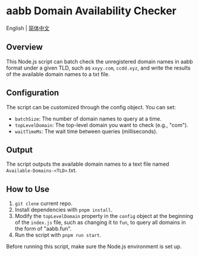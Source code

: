 # aabb Domain Availability Checker
English | [简体中文](./README_CN.md)

## Overview
This Node.js script can batch check the unregistered domain names in aabb format under a given TLD, such as `xxyy.com`, `ccdd.xyz`, and write the results of the available domain names to a txt file.

## Configuration
The script can be customized through the config object. You can set:

- `batchSize`: The number of domain names to query at a time.
- `topLevelDomain`: The top-level domain you want to check (e.g., "com").
- `waitTimeMs`: The wait time between queries (milliseconds).

## Output
The script outputs the available domain names to a text file named `Available-Domains-<TLD>`.txt.

## How to Use
1. `git clone` current repo.
2. Install dependencies with `pnpm install`.
3. Modify the `topLevelDomain` property in the `config` object at the beginning of the `index.js` file, such as changing it to `fun`, to query all domains in the form of "aabb.fun".
4. Run the script with `pnpm run start`.

Before running this script, make sure the Node.js environment is set up.
